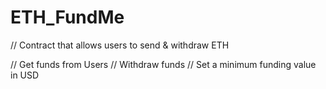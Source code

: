 # ETH_FundMe
// Contract that allows users to send &amp; withdraw ETH


// Get funds from Users
// Withdraw funds
// Set a minimum funding value in USD
